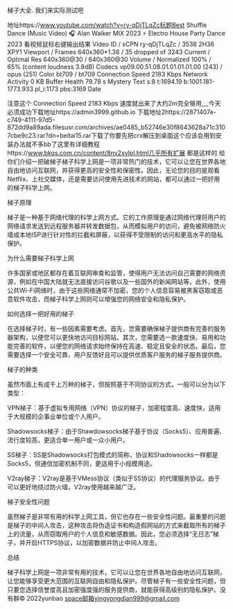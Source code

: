 梯子大全.
我们来实际测试吧

地址https://www.youtube.com/watch?v=ry-qDjTLqZc标题Best Shuffle Dance (Music Video) 🎧 Alan Walker MIX 2023 ⚡ Electro House Party Dance 2023
看视频鼠标右键输出结果
Video ID / sCPN ry-qDjTLqZc / 3538 2H36 XPY1
Viewport / Frames 640x360*1.38 / 35 dropped of 3243
Current / Optimal Res 640x360@30 / 640x360@30
Volume / Normalized 100% / 65% (content loudness 3.8dB)
Codecs vp09.00.51.08.01.01.01.01.00 (243) / opus (251)
Color bt709 / bt709
Connection Speed 2183 Kbps
Network Activity 0 KB
Buffer Health 79.78 s
Mystery Text s:8 t:1694.19 b:1001.181-1773.933 pl_i:1173 pbs:3169
Date


注意这个
Connection Speed 2183 Kbps
速度就出来了大约2m完全够用,,,,今天必须成功下载地址https://admin3999.github.io
下载地址2https://2871407e-c749-4111-97d5-872dd9a89ada.filesusr.com/archives/ae0485_b52746e30f8643628a71c3107cbe9c23.rar?dn=beitai15.rar下载了你要先把crx解压到桌面这个应该会用到安装办法就不多bb了这里有详细教程https://www.bkqs.com.cn/content/8nv2xylpl.html几乎所有扩展 都是这样的
给你们介绍一把破梯子梯子科学上网是一项非常热门的技术，它可以让您在世界各地自由地访问互联网，并获得更高的安全性和保密性。因此，无论您的目的是观看Netflix、上社交媒体，还是需要访问使用先进技术的网站，都可以通过一把好用的梯子科学上网。

梯子原理

梯子是一种基于网络代理的科学上网方式。它的工作原理是通过网络代理将用户的网络请求发送到远程服务器并转发数据包，从而模拟用户的访问，避免被网络防火墙或本地ISP进行针对性的拦截和屏蔽，以获得不受限制的访问和更高水平的隐私保护。

为什么需要梯子科学上网

许多国家或地区都存在着互联网审查和监管，使得用户无法访问自己需要的网络资源，例如在中国大陆就无法直接访问谷歌以及一些国外的新闻网站等。此外，使用公共Wi-Fi网络时，由于这些网络通常不加密，您的个人信息容易被黑客窃取或恶意软件攻击，而梯子科学上网则可以增强您的网络安全和隐私保护。

如何选择一把好用的梯子

在选择梯子时，有一些因素需要考虑。首先，您需要确保梯子提供商有完善的服务器架构，以便您可以更快地访问目标网站。其次，您需要选一款速度快、易用和功能完善的软件，以便您的网络请求始终保持在高速、稳定且安全的状态。最后，您需要选择一个安全可靠、用户反馈好且可以提供优质客户服务的梯子服务提供商。

梯子的种类

虽然市面上有成千上万种的梯子，但按照基于不同协议的方式，一般可以分为以下类型：

VPN梯子：基于虚拟专用网络（VPN）协议的梯子，加密程度高、速度快，适用于大规模的企事业单位或个人用户。

Shadowsocks梯子：由于Shawdowsocks梯子基于协议（Socks5）、应用普遍、流行度较高，更适合单一用户或一众小用户。

SS梯子：SS是Shadowsocks打包模式的简称，协议和Shadowsocks一样都是Socks5，但通信加密机制不同，更适用于小规模用途。

V2ray梯子：V2ray是基于VMess协议（类似于SS协议）的代理服务协议。由于可以更好地绕过防火墙，V2ray使用越来越广泛。

梯子安全性问题

虽然梯子是非常有用的科学上网工具，但它也存在一些安全性问题。最重要的问题是梯子的中间人攻击，这种攻击将伪造证书和构造假网站的方式来截取所有的梯子上的流量，从而窃取用户的个人信息和敏感数据。因此，您必须选择“无日志”梯子，并开启HTTPS协议，以加密数据并防止中间人攻击。

总结

梯子科学上网是一项非常有用的技术，它可以让您在世界各地自由地访问互联网，让您能够享受更大范围的互联网自由和隐私保护。尽管梯子有一些安全性问题，但只要您选择信誉度高且加密强度强的服务提供商，就能获得高级别的隐私保护。没有群© 2022yunbao space邮箱yingyongdian999@gmail.com
